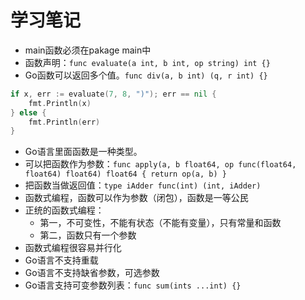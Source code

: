# 学习笔记

* main函数必须在pakage main中
* 函数声明：` func evaluate(a int, b int, op string) int {} `
* Go函数可以返回多个值。` func div(a, b int) (q, r int) {} `
```go
if x, err := evaluate(7, 8, ")"); err == nil {
    fmt.Println(x)
} else {
    fmt.Println(err)
}
```

* Go语言里面函数是一种类型。
* 可以把函数作为参数：` func apply(a, b float64, op func(float64, float64) float64) float64 { return op(a, b) } `
* 把函数当做返回值：` type iAdder func(int) (int, iAdder) `
* 函数式编程，函数可以作为参数（闭包），函数是一等公民
* 正统的函数式编程：
    * 第一，不可变性，不能有状态（不能有变量），只有常量和函数
    * 第二，函数只有一个参数
* 函数式编程很容易并行化
* Go语言不支持重载
* Go语言不支持缺省参数，可选参数
* Go语言支持可变参数列表：` func sum(ints ...int) {} `